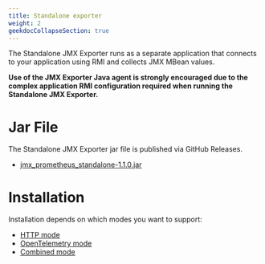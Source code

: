 ```yaml
---
title: Standalone exporter
weight: 2
geekdocCollapseSection: true
---
```


The Standalone JMX Exporter runs as a separate application that connects to your application using RMI and collects JMX MBean values.

**Use of the JMX Exporter Java agent is strongly encouraged due to the complex application RMI configuration required when running the Standalone JMX Exporter.**

# Jar File

The Standalone JMX Exporter jar file is published via GitHub Releases.

- [jmx_prometheus_standalone-1.1.0.jar](https://github.com/prometheus/jmx_exporter/releases/download/1.1.0/jmx_prometheus_standalone-1.1.0.jar)

# Installation

Installation depends on which modes you want to support:

- [HTTP mode](./http-mode/)
- [OpenTelemetry mode](./opentelemetry-mode/)
- [Combined mode](./combined-mode/)
